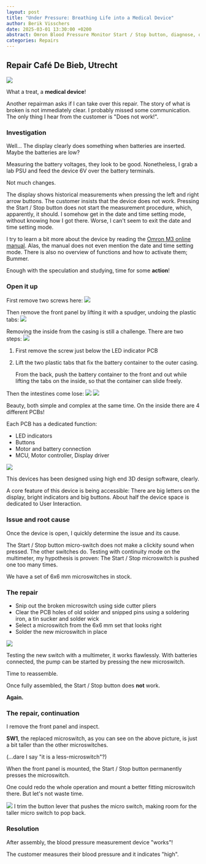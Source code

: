 ```yaml
---
layout: post
title: "Under Pressure: Breathing Life into a Medical Device"
author: Berik Visschers
date: 2025-03-01 13:30:00 +0200
abstract: Omron Blood Pressure Monitor Start / Stop button, diagnose, open up and microswitch replacement
categories: Repairs
---
```


## Repair Café De Bieb, Utrecht

<img src="/assets/img/repairs/omron_blood_pressure/omron.jpg" />

What a treat, a **medical device**!

Another repairman asks if I can take over this repair.
The story of what is broken is not immediately clear.
I probably missed some communication. The only thing I hear from the customer is "Does not work!".

### Investigation

Well... The display clearly does something when batteries are inserted. Maybe the batteries are low?

Measuring the battery voltages, they look to be good. Nonetheless, I grab a lab PSU and feed the device 6V over the battery terminals.

Not much changes.

The display shows historical measurements when pressing the left and right arrow buttons.
The customer insists that the device does not work.
Pressing the Start / Stop button does not start the measurement procedure, which, apparently, it should.
I somehow get in the date and time setting mode, without knowing how I got there. Worse, I can't seem to exit the date and time setting mode.

I try to learn a bit more about the device by reading the [Omron M3 online manual](https://www.bloeddrukmeterswebshop.nl/media/handleiding/Omron-m3-2014.pdf).
Alas, the manual does not even mention the date and time setting mode. There is also no overview of functions and how to activate them; Bummer.

Enough with the speculation and studying, time for some **action**!

### Open it up

First remove two screws here:
<img src="/assets/img/repairs/omron_blood_pressure/omron_bottom.jpg" />

Then remove the front panel by lifting it with a spudger, undoing the plastic tabs:
<img src="/assets/img/repairs/omron_blood_pressure/omron_inside_top.jpg" />

Removing the inside from the casing is still a challenge. There are two steps:
<img src="/assets/img/repairs/omron_blood_pressure/omron_remove_innards.jpg" />

1. First remove the screw just below the LED indicator PCB
2. Lift the two plastic tabs that fix the battery container to the outer casing.

   From the back, push the battery container to the front and out while lifting the tabs on the inside, so that the container can slide freely.

Then the intestines come lose:
<img src="/assets/img/repairs/omron_blood_pressure/omron_innards_front.jpg" />
<img src="/assets/img/repairs/omron_blood_pressure/omron_innards_side.jpg" />

Beauty, both simple and complex at the same time. On the inside there are 4 different PCBs!

Each PCB has a dedicated function:

* LED indicators
* Buttons
* Motor and battery connection
* MCU, Motor controller, Display driver

<img src="/assets/img/repairs/omron_blood_pressure/omron_mcu.jpg" />

This devices has been designed using high end 3D design software, clearly.

A core feature of this device is being accessible: There are big letters on the display, bright indicators and big buttons.
About half the device space is dedicated to User Interaction.

### Issue and root cause

Once the device is open, I quickly determine the issue and its cause.

The Start / Stop button micro-switch does not make a clickity sound when pressed. The other switches do.
Testing with continuity mode on the multimeter, my hypothesis is proven: The Start / Stop microswitch is pushed one too many times.

We have a set of 6x6 mm microswitches in stock.

### The repair

* Snip out the broken microswitch using side cutter pliers
* Clear the PCB holes of old solder and snipped pins using a soldering iron, a tin sucker and solder wick
* Select a microswitch from the 6x6 mm set that looks right
* Solder the new microswitch in place

<img src="/assets/img/repairs/omron_blood_pressure/omron_replacement_switch.jpg" />

Testing the new switch with a multimeter, it works flawlessly.
With batteries connected, the pump can be started by pressing the new microswitch.

Time to reassemble.

Once fully assembled, the Start / Stop button does **not** work.

**Again.**

### The repair, continuation

I remove the front panel and inspect.

**SW1**, the replaced microswitch, as you can see on the above picture,
is just a bit taller than the other microswitches.

(...dare I say "it is a less-microswitch"?)

When the front panel is mounted, the Start / Stop button permanently presses the microswitch.

One could redo the whole operation and mount a better fitting microswitch there. But let's not waste time.

<img src="/assets/img/repairs/omron_blood_pressure/omron_button_trim.jpg" />
I trim the button lever that pushes the micro switch, making room for the taller micro switch to pop back.

### Resolution

After assembly, the blood pressure measurement device "works"!

The customer measures their blood pressure and it indicates "high".


